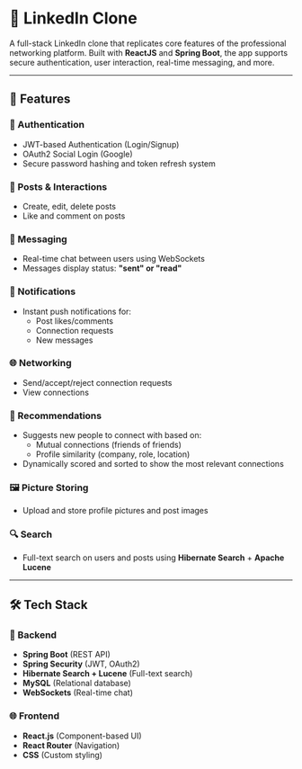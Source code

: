 # 🔗 LinkedIn Clone

A full-stack LinkedIn clone that replicates core features of the professional networking platform. Built with **ReactJS** and **Spring Boot**, the app supports secure authentication, user interaction, real-time messaging, and more.

---

## 🚀 Features

### 👤 Authentication
- JWT-based Authentication (Login/Signup)
- OAuth2 Social Login (Google)
- Secure password hashing and token refresh system

### 📝 Posts & Interactions
- Create, edit, delete posts
- Like and comment on posts

### 💬 Messaging
- Real-time chat between users using WebSockets
- Messages display status: **"sent" or "read"**

### 🔔 Notifications
- Instant push notifications for:
  - Post likes/comments
  - Connection requests
  - New messages

### 🌐 Networking
- Send/accept/reject connection requests
- View connections

### 📢 Recommendations
- Suggests new people to connect with based on:
  - Mutual connections (friends of friends)
  - Profile similarity (company, role, location)
- Dynamically scored and sorted to show the most relevant connections

### 🖼️ Picture Storing
- Upload and store profile pictures and post images

### 🔍 Search
- Full-text search on users and posts using **Hibernate Search** + **Apache Lucene**

---

## 🛠️ Tech Stack

### 🧠 Backend
- **Spring Boot** (REST API)
- **Spring Security** (JWT, OAuth2)
- **Hibernate Search + Lucene** (Full-text search)
- **MySQL** (Relational database)
- **WebSockets** (Real-time chat)

### 🌐 Frontend
- **React.js** (Component-based UI)
- **React Router** (Navigation)
- **CSS** (Custom styling)
